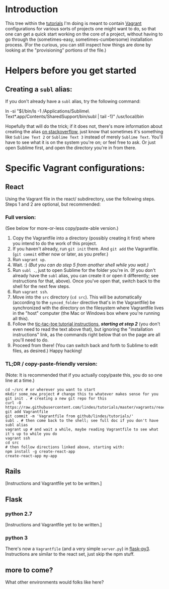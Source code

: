 # Introduction

This tree within the [tutorials](https://github.com/lindes/tutorials) I'm doing is meant to contain [Vagrant](https://www.vagrantup.com/)
configurations for various sorts of projects one might want to do, so
that one can get a quick start working on the core of a project,
without having to go through the (sometimes-easy,
sometimes-cumbersome) installation process.  (For the curious, you can
still inspect how things are done by looking at the "provisioning"
portions of the file.)

# Helpers before you get started

## Creating a `subl` alias:

If you don't already have a `subl` alias, try the following command:

ln -si "$(/bin/ls -1 /Applications/Sublime\ Text*.app/Contents/SharedSupport/bin/subl | tail -1)" /usr/local/bin

Hopefully that will do the trick; if it does not, there's more
information about creating the alias [on stackoverflow](https://stackoverflow.com/a/16495202/313756), just know that
sometimes it's something like `Sublime Text 2` or `Sublime Text 3`
instead of merely `Sublime Text`. You'll have to see what it is on the
system you're on; or feel free to ask.  Or just open Sublime first,
and open the directory you're in from there.

# Specific Vagrant configurations:

## React

Using the Vagrant file in the react/ subdirectory, use the following
steps.  Steps 1 and 2 are optional, but recommended:

### Full version:

(See below for more-or-less copy/paste-able version.)

1.  Copy the Vagrantfile into a directory (possibly creating it first)
where you intend to do the work of this project.
2.  If you haven't already, run `git init` there.  And `git add` the
Vagrantfile.  (`git commit` either now or later, as you prefer.)
3.  Run `vagrant up`.
4.  Wait.  :) *(But you can do step 5 from another shell while you
wait.)*
5.  Run `subl .`, just to open Sublime for the folder you're in.  (If
you don't already have the `subl` alias, you can create it or open
it differently; see instructions for that, above).  Once you've
open that, switch back to the shell for the next few steps.
6.  Run `vagrant ssh`.
7.  Move into the `src` directory (`cd src`).  This will be
automatically (according to the `synced_folder` directive that's in
the Vagrantfile) be synchronized with the directory on the
filesystem where Vagrantfile lives in the "host" computer (the Mac
or Windows box where you're running all this).
8.  Follow the [tic-tac-toe tutorial instructions](https://reactjs.org/tutorial/tutorial.html#if-you-prefer-to-write-code-in-your-editor), ***starting at step
2*** (you don't even need to read the text above that), but ignoring
the "installation instructions" link, as the commands right below
that on the page are all you'll need to do.
9.  Proceed from there!  (You can switch back and forth to Sublime to
edit files, as desired.)  Happy hacking!

### TL;DR / copy-paste-friendly version:

(Note: It is recommended that if you actually copy/paste this, you do
so one line at a time.)

    cd ~/src # or wherever you want to start
    mkdir some_new_project # change this to whatever makes sense for you
    git init . # creating a new git repo for this
    curl -O https://raw.githubusercontent.com/lindes/tutorials/master/vagrants/react/Vagrantfile
    git add Vagrantfile
    git commit -m 'Vagrantfile from github/lindes/tutorials/'
    subl . # then come back to the shell; see full doc if you don't have subl alias
    vagrant up # and wait a while, maybe reading Vagrantfile to see what it's up to while you do
    vagrant ssh
    cd src
    # then follow directions linked above, starting with:
    npm install -g create-react-app
    create-react-app my-app

## Rails

[Instructions and Vagrantfile yet to be written.]

## Flask

### python 2.7

[Instructions and Vagrantfile yet to be written.]

### python 3

There's now a `Vagrantfile` (and a very simple `server.py`) in
[flask-py3](./flask-py3).  Instructions are similar to the react set, just skip the
npm stuff.

## more to come?

What other environments would folks like here?
